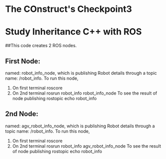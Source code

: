 # The COnstruct's Checkpoint3
# Study Inheritance C++ with ROS

##This code creates 2 ROS nodes.
## First Node:
named: robot_info_node, which is publishing Robot details through a topic name: /robot_info.
To run this node, 
1. On first terminal
roscore
2. On 2nd terminal
rosrun robot_info robot_info_node
To see the result of node publishing
rostopic echo robot_info

## 2nd Node:
named: agv_robot_info_node, which is publishing Robot details through a topic name: /robot_info.
To run this node, 
1. On first terminal
roscore
2. On 2nd terminal
rosrun robot_info agv_robot_info_node
To see the result of node publishing
rostopic echo robot_info

